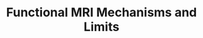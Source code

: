 ---
title: "Functional MRI Mechanisms and Limits"
project_id: 
conf_date: 2003-09-06
conference_id: ""
presenters:
   - peter_bandettini
summary: "Georgetown University, Washington DC"
file: /assets/presentations/
filename: 
layout: presentation
---